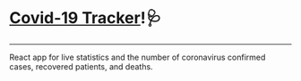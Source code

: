 # [Covid-19 Tracker](https://covid-19-tracker-e8f53.web.app/)!🩺

---

React app for live statistics and the number of coronavirus confirmed cases, recovered patients, and deaths.
